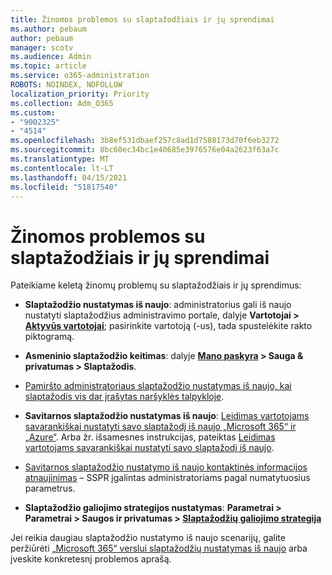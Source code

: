 ```yaml
---
title: Žinomos problemos su slaptažodžiais ir jų sprendimai
ms.author: pebaum
author: pebaum
manager: scotv
ms.audience: Admin
ms.topic: article
ms.service: o365-administration
ROBOTS: NOINDEX, NOFOLLOW
localization_priority: Priority
ms.collection: Adm_O365
ms.custom:
- "9002325"
- "4514"
ms.openlocfilehash: 3b8ef531dbaef257c8ad1d7588173d70f6eb3272
ms.sourcegitcommit: 8bc60ec34bc1e40685e3976576e04a2623f63a7c
ms.translationtype: MT
ms.contentlocale: lt-LT
ms.lasthandoff: 04/15/2021
ms.locfileid: "51817540"
---
```

# <a name="common-password-issues-and-resolutions"></a>Žinomos problemos su slaptažodžiais ir jų sprendimai

Pateikiame keletą žinomų problemų su slaptažodžiais ir jų sprendimus:

- **Slaptažodžio nustatymas iš naujo**: administratorius gali iš naujo nustatyti slaptažodžius administravimo portale, dalyje **Vartotojai > [Aktyvūs vartotojai](https://portal.office.com/adminportal/home#/users)**; pasirinkite vartotoją (-us), tada spustelėkite rakto piktogramą.

- **Asmeninio slaptažodžio keitimas**: dalyje **[Mano paskyra](https://portal.office.com/account/#home) > Sauga & privatumas > Slaptažodis**.

- [Pamiršto administratoriaus slaptažodžio nustatymas iš naujo, kai slaptažodis vis dar įrašytas naršyklės talpykloje](https://docs.microsoft.com/microsoft-365/admin/add-users/reset-passwords?view=o365-worldwide#reset-my-admin-password).

- **Savitarnos slaptažodžio nustatymas iš naujo**: [Leidimas vartotojams savarankiškai nustatyti savo slaptažodį iš naujo „Microsoft 365“ ir „Azure“](https://portal.office.com/adminportal/home#/SettingsMultiPivot/:/Settings/L1/SelfServiceReset). Arba žr. išsamesnes instrukcijas, pateiktas [Leidimas vartotojams savarankiškai nustatyti savo slaptažodį iš naujo](https://docs.microsoft.com/microsoft-365/admin/add-users/let-users-reset-passwords).

- [Savitarnos slaptažodžio nustatymo iš naujo kontaktinės informacijos atnaujinimas](https://go.microsoft.com/fwlink/?linkid=849451) – SSPR įgalintas administratoriams pagal numatytuosius parametrus. 

- **Slaptažodžio galiojimo strategijos nustatymas**: **Parametrai > Parametrai > Saugos ir privatumas > [Slaptažodžių galiojimo strategija](https://admin.microsoft.com/AdminPortal/Home#/SettingsMultiPivot/:/Settings/L1/PasswordPolicy)**

Jei reikia daugiau slaptažodžio nustatymo iš naujo scenarijų, galite peržiūrėti [„Microsoft 365“ verslui slaptažodžių nustatymas iš naujo](https://docs.microsoft.com/microsoft-365/admin/add-users/reset-passwords) arba įveskite konkretesnį problemos aprašą.
